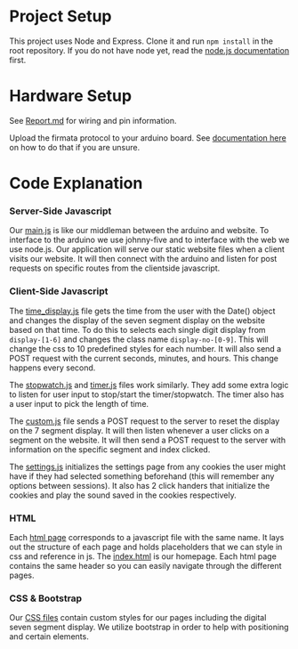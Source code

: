 # Project Setup

This project uses Node and Express. Clone it and run `npm install` in the root repository. If you do not have node yet, read the [node.js documentation](https://nodejs.org/en/docs/) first.

# Hardware Setup

See [Report.md](https://github.com/CrypticSquirrel/SevSegDisplayClock/blob/master/documentation/Report.md) for wiring and pin information. 

Upload the firmata protocol to your arduino board. See [documentation here](https://www.instructables.com/id/Arduino-Installing-Standard-Firmata/) on how to do that if you are unsure.

# Code Explanation 

### Server-Side Javascript 

Our [main.js](https://github.com/CrypticSquirrel/SevSegDisplayClock/blob/master/main.js) is like our middleman between the arduino and website. To interface to the arduino we use johnny-five and to interface with the web we use node.js. Our application will serve our static website files when a client visits our website. It will then connect with the arduino and listen for post requests on specific routes from the clientside javascript. 

### Client-Side Javascript 

The [time_display.js](https://github.com/CrypticSquirrel/SevSegDisplayClock/blob/master/docs/scripts/time_display.js) file gets the time from the user with the Date() object and changes the display of the seven segment display on the website based on that time. To do this to selects each single digit display from `display-[1-6]` and changes the class name `display-no-[0-9]`. This will change the css to 10 predefined styles for each number. It will also send a POST request with the current seconds, minutes, and hours. This change happens every second.

The [stopwatch.js](https://github.com/CrypticSquirrel/SevSegDisplayClock/blob/master/docs/scripts/stopwatch.js) and [timer.js](https://github.com/CrypticSquirrel/SevSegDisplayClock/blob/master/docs/scripts/timer.js) files work similarly. They add some extra logic to listen for user input to stop/start the timer/stopwatch. The timer also has a user input to pick the length of time.

The [custom.js](https://github.com/CrypticSquirrel/SevSegDisplayClock/blob/master/docs/scripts/custom.js) file sends a POST request to the server to reset the display on the 7 segment display. It will then listen whenever a user clicks on a segment on the website. It will then send a POST request to the server with information on the specific segment and index clicked.

The [settings.js](https://github.com/CrypticSquirrel/SevSegDisplayClock/blob/master/docs/scripts/settings.js) initializes the settings page from any cookies the user might have if they had selected something beforehand (this will remember any options between sessions). It also has 2 click handers that initialize the cookies and play the sound saved in the cookies respectively.

### HTML

Each [html page](https://github.com/CrypticSquirrel/SevSegDisplayClock/tree/master/docs/pages) corresponds to a javascript file with the same name. It lays out the structure of each page and holds placeholders that we can style in css and reference in js. The [index.html](https://github.com/CrypticSquirrel/SevSegDisplayClock/blob/master/docs/index.html) is our homepage. Each html page contains the same header so you can easily navigate through the different pages.

### CSS & Bootstrap

Our [CSS files](https://github.com/CrypticSquirrel/SevSegDisplayClock/tree/master/docs/resources) contain custom styles for our pages including the digital seven segment display. We utilize bootstrap in order to help with positioning and certain elements. 
 
